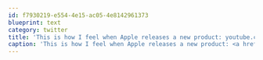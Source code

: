 ```yaml
---
id: f7930219-e554-4e15-ac05-4e8142961373
blueprint: text
category: twitter
title: 'This is how I feel when Apple releases a new product: youtube.com/watch?v=wIZPE7… (stolen from @cqwww)'
caption: 'This is how I feel when Apple releases a new product: <a href="http://www.youtube.com/watch?v=wIZPE7v6OnE&amp;feature=youtu.be" title="http://www.youtube.com/watch?v=wIZPE7v6OnE&amp;feature=youtu.be" class="link link_untco">youtube.com/watch?v=wIZPE7…</a> (stolen from <span class="username username_linked">@<a href="https://twitter.com/cqwww" title="Kris Constable">cqwww</a></span>)'
---
```

